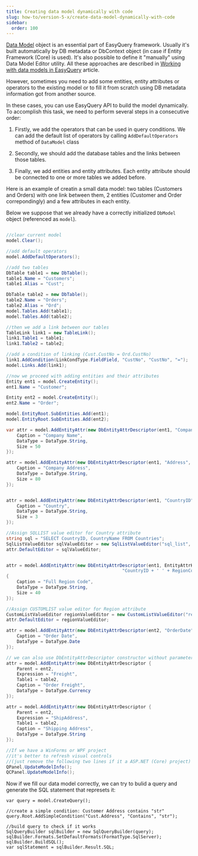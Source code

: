 ```yaml
---
title: Creating data model dynamically with code
slug: how-to/version-5-x/create-data-model-dynamically-with-code
sidebar:
  order: 100
---
```


[Data Model](///////////////easyquery/docs/fundamentals/data-model) object is an essential part of EasyQuery framework. Usually it's built automatically by DB metadata or DbContext object (in case if Entity Framework (Core) is used). It's also possible to define it "manually" using Data Model Editor utility. All these approaches are described in [Working with data models in EasyQuery](///////////////easyquery/docs/getting-started/working-with-data-model) article.

However, sometimes you need to add some entities, entity attributes or operators to the existing model or to fill it from scratch using DB metadata information got from another source. 

In these cases, you can use EasyQuery API to build the model dynamically. To accomplish this task, we need to perform several steps in a consecutive order:

1. Firstly, we add the operators that can be used in query conditions. We can add the default list of operators by calling  `AddDefaultOperators` method of `DataModel` class 

2. Secondly, we should add the database tables and the links between those tables.

3. Finally, we add entities and entity attributes. Each entity attribute should be connected to one or more tables we added before.

Here is an example of creatin a small data model: two tables (Customers and Orders) with one link between them, 2 entities (Customer and Order correpondingly) and a few attributes in each entity.

Below we suppose that we already have a correctly initialized `DbModel` object (referenced as `model`).

```c#

//clear current model
model.Clear();

//add default operators
model.AddDefaultOperators();

//add two tables
DbTable table1 = new DbTable();
table1.Name = "Customers";
table1.Alias = "Cust";

DbTable table2 = new DbTable();
table2.Name = "Orders";
table2.Alias = "Ord";
model.Tables.Add(table1);
model.Tables.Add(table2);

//then we add a link between our tables
TableLink link1 = new TableLink();
link1.Table1 = table1;
link1.Table2 = table2;

//add a condition of linking (Cust.CustNo = Ord.CustNo)
link1.AddCondition(LinkCondType.FieldField, "CustNo", "CustNo", "=");
model.Links.Add(link1);

//now we proceed with adding entities and their attributes
Entity ent1 = model.CreateEntity();
ent1.Name = "Customer";

Entity ent2 = model.CreateEntity();
ent2.Name = "Order";

model.EntityRoot.SubEntities.Add(ent1);
model.EntityRoot.SubEntities.Add(ent2);

var attr = model.AddEntityAttr(new DbEntityAttrDescriptor(ent1, "CompanyName", table1) { 
    Caption = "Company Name",
    DataType = DataType.String,
    Size = 50
});

attr = model.AddEntityAttr(new DbEntityAttrDescriptor(ent1, "Address", table1) {
    Caption = "Company Address",
    DataType = DataType.String,
    Size = 80
});


attr = model.AddEntityAttr(new DbEntityAttrDescriptor(ent1, "CountryID", table1) {
    Caption = "Country",
    DataType = DataType.String,
    Size = 3
});

//Assign SQLLIST value editor for Country attribute
string sql = "SELECT CountryID, CountryName FROM Countries";
SqlListValueEditor sqlValueEditor = new SqlListValueEditor("sql_list", sql);
attr.DefaultEditor = sqlValueEditor;


attr = model.AddEntityAttr(new DbEntityAttrDescriptor(ent1, EntityAttrKind.Virtual, 
                                            "CountryID + ' ' + RegionCode", table1) 
{
    Caption = "Full Region Code",
    DataType = DataType.String,
    Size = 40
});          

//Assign CUSTOMLIST value editor for Region attribute
CustomListValueEditor regionValueEditor = new CustomListValueEditor("region_list", "RegionList");
attr.DefaultEditor = regionValueEditor;

attr = model.AddEntityAttr(new DbEntityAttrDescriptor(ent2, "OrderDate", table2) {
    Caption = "Order Date",
    DataType = DataType.Date
});

// we can also use DbEntityAttrDescriptor constructor without parameters
attr = model.AddEntityAttr(new DbEntityAttrDescriptor {
    Parent = ent2, 
    Expression = "Freight",
    Table1 = table2,
    Caption = "Order Freight",
    DataType = DataType.Currency
});

attr = model.AddEntityAttr(new DbEntityAttrDescriptor {
    Parent = ent2,
    Expression = "ShipAddress", 
    Table1 = table2,
    Caption = "Shipping Address",
    DataType = DataType.String
});

//If we have a WinForms or WPF project 
//it's better to refresh visual controls
//(just remove the following two lines if it a ASP.NET (Core) project)
QPanel.UpdateModelInfo();
QCPanel.UpdateModelInfo();
```


Now if we fill our data model correctly, we can try to bulid a query and generate the SQL statement that represets it:

```
var query = model.CreateQuery();

//create a simple condition: Customer Address contains "str"
query.Root.AddSimpleCondition("Cust.Address", "Contains", "str");

//build query to check if it works
SqlQueryBuilder sqlBuilder = new SqlQueryBuilder(query);
sqlBuilder.Formats.SetDefaultFormats(FormatType.SqlServer);
sqlBuilder.BuildSQL();
var sqlStatement = sqlBuilder.Result.SQL;

```
